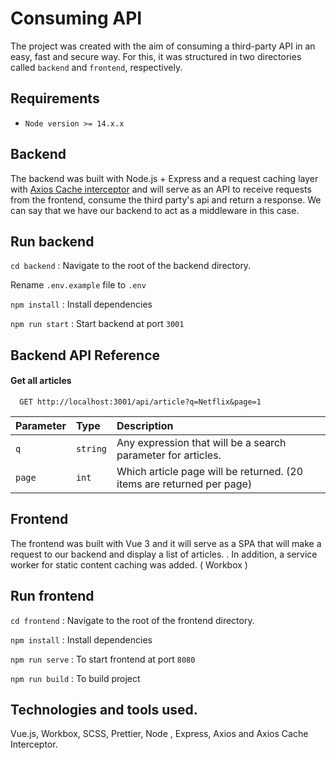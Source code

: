 # Consuming API

The project was created with the aim of consuming a third-party API in an easy, fast and secure way. For this, it was structured in two directories called `backend` and `frontend`, respectively.

## Requirements

-   `Node version >= 14.x.x  `

## Backend

The backend was built with Node.js + Express and a request caching layer with [Axios Cache interceptor](https://axios-cache-interceptor.js.org/) and will serve as an API to receive requests from the frontend, consume the third party's api and return a response. We can say that we have our backend to act as a middleware in this case.

## Run backend

`cd backend` : Navigate to the root of the backend directory.

Rename `.env.example` file to `.env`

`npm install` : Install dependencies

`npm run start` : Start backend at port `3001`

## Backend API Reference

#### Get all articles

```http
  GET http://localhost:3001/api/article?q=Netflix&page=1
```

| Parameter | Type     | Description                                                           |
| :-------- | :------- | :-------------------------------------------------------------------- |
| `q`       | `string` | Any expression that will be a search parameter for articles.          |
| `page`    | `int`    | Which article page will be returned. (20 items are returned per page) |

## Frontend

The frontend was built with Vue 3 and it will serve as a SPA that will make a request to our backend and display a list of articles.
. In addition, a service worker for static content caching was added. ( Workbox )

## Run frontend

`cd frontend` : Navigate to the root of the frontend directory.

`npm install` : Install dependencies

`npm run serve` : To start frontend at port `8080`

`npm run build` : To build project

## Technologies and tools used.

Vue.js, Workbox, SCSS, Prettier, Node , Express, Axios and Axios Cache Interceptor.
